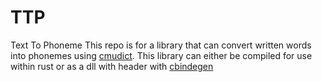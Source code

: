 # TTP
Text To Phoneme 
This repo is for a library that can convert written words into phonemes using [cmudict](https://github.com/cmusphinx/cmudict). This library can either be compiled for use within rust or as a dll with header with [cbindegen](https://github.com/mozilla/cbindgen)
